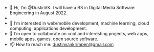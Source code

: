 - 👋 Hi, I’m @DustinVK. I will have a BS in Digital Media Software Engineering in August 2022. 
- 
- 👀 I’m interested in web/mobile development, machine learning, cloud computing, applications development. 
- 💞️ I’m open to collaborate on cool and interesting projects, web apps, mobile apps, games, open source software. 
- 📫 How to reach me: dustinvankrimpen@gmail.com

<!---
DustinVK/DustinVK is a ✨ special ✨ repository because its `README.md` (this file) appears on your GitHub profile.
You can click the Preview link to take a look at your changes.
--->
